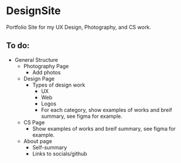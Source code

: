 # DesignSite
Portfolio Site for my UX Design, Photography, and CS work.
## To do:
- General Structure
  - Photography Page
    - Add photos
  - Design Page
    - Types of design work
      - UX
      - Web
      - Logos
      - For each category, show examples of works and breif summary, see figma for example.
  - CS Page
    - Show examples of works and breif summary, see figma for example.
  - About page
    - Self-summary
    - Links to socials/github
    
